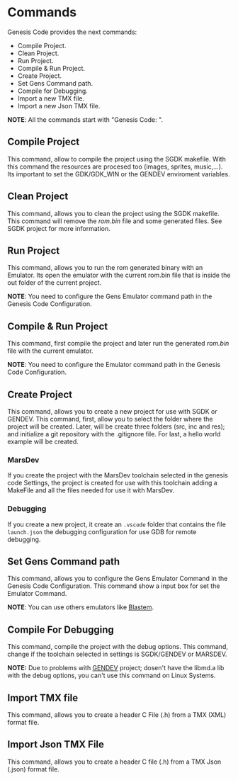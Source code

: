 # Commands

Genesis Code provides the next commands:

* Compile Project.
* Clean Project.
* Run Project.
* Compile & Run Project.
* Create Project.
* Set Gens Command path.
* Compile for Debugging.
* Import a new TMX file.
* Import a new Json TMX file.

**NOTE**: All the commands start with "Genesis Code: ".

## Compile Project

This command, allow to compile the project using the SGDK makefile. With this command the resources are procesed too (images, sprites, music,...). Its important to set the GDK/GDK_WIN or the GENDEV enviroment variables.

## Clean Project

This command, allows you to clean the project using the SGDK makefile. This command will remove the _rom.bin_ file and some generated files. See SGDK project for more information.

## Run Project

This command, allows you to run the rom generated binary with an Emulator. Its open the emulator with the current rom.bin file that is inside the out folder of the current project.

**NOTE**: You need to configure the Gens Emulator command path in the Genesis Code Configuration.

## Compile & Run Project

This command, first compile the project and later run the generated _rom.bin_ file with the current emulator.

**NOTE**: You need to configure the Emulator command path in the Genesis Code Configuration.

## Create Project

This command, allows you to create a new project for use with SGDK or GENDEV. This command, first, allow you to select the folder where the project will be created. Later, will be create three folders (src, inc and res); and initialize a git repository with the .gitignore file. For last, a hello world example will be created.

### MarsDev

If you create the project with the MarsDev toolchain selected in the genesis code Settings, the project is created for use with this toolchain adding a MakeFile and all the files needed for use it with MarsDev.

### Debugging

If you create a new project, it create an ```.vscode``` folder that contains the file ```launch.json```  the debugging configuration for use GDB for remote debugging.

## Set Gens Command path

This command, allows you to configure the Gens Emulator Command in the Genesis Code Configuration. This command show a input box for set the Emulator Command.

**NOTE**: You can use others emulators like [Blastem](https://www.retrodev.com/blastem/).

## Compile For Debugging

This command, compile the project with the debug options. This command, change if the toolchain selected in settings is SGDK/GENDEV or MARSDEV.

**NOTE:** Due to problems with [GENDEV](https://github.com/kubilus1/gendev) project; dosen't have the libmd.a lib with the debug options, you can't use this command on Linux Systems.

## Import TMX file

This command, allows you to create a header C File (.h) from a TMX (XML) format file.

## Import Json TMX File

This command, allows you to create a header C file (.h) from a TMX Json (.json) format file.
